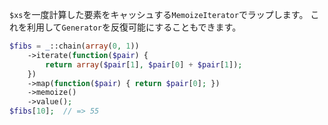 `$xs`を一度計算した要素をキャッシュする`MemoizeIterator`でラップします。
これを利用して`Generator`を反復可能にすることもできます。

```php
$fibs = _::chain(array(0, 1))
    ->iterate(function($pair) {
        return array($pair[1], $pair[0] + $pair[1]);
    })
    ->map(function($pair) { return $pair[0]; })
    ->memoize()
    ->value();
$fibs[10];  // => 55
```
